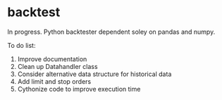 # backtest
In progress. Python backtester dependent soley on pandas and numpy.

To do list:
1. Improve documentation
2. Clean up Datahandler class
3. Consider alternative data structure for historical data
4. Add limit and stop orders
5. Cythonize code to improve execution time
